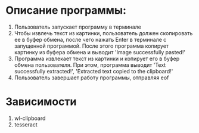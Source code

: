 # Описание программы:

1. Пользователь запускает программу в терминале
2. Чтобы извлечь текст из картинки, пользователь должен скопировать ее в буфер обмена, после чего нажать Enter в терминале с запущенной программой. После этого программа копирует картинку из буфера обмена и выводит 'Image successfully pasted!'
3. Программа извлекает текст из картинки и копирует его в буфер обмена пользователя. При этом, программа выводит 'Text successfully extracted!', 'Extracted text copied to the clipboard!'
4. Пользователь завершает работу программы, отправляя eof

# Зависимости
1. wl-clipboard
4. tesseract